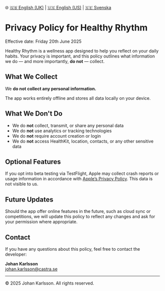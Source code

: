 🌐 [🇬🇧 English (UK)](./index.md) | [🇺🇸 English (US)](./index-us.md) | [🇸🇪 Svenska](./index-sv.md)

# Privacy Policy for Healthy Rhythm

Effective date: Friday 20th June 2025

Healthy Rhythm is a wellness app designed to help you reflect on your daily habits. Your privacy is important, and this policy outlines what information we do — and more importantly, **do not** — collect.

## What We Collect

We **do not collect any personal information.**

The app works entirely offline and stores all data locally on your device.

## What We Don't Do

- We do **not** collect, transmit, or share any personal data
- We do **not** use analytics or tracking technologies
- We do **not** require account creation or login
- We do **not** access HealthKit, location, contacts, or any other sensitive data

## Optional Features

If you opt into beta testing via TestFlight, Apple may collect crash reports or usage information in accordance with [Apple’s Privacy Policy](https://www.apple.com/legal/privacy/en-ww/). This data is not visible to us.

## Future Updates

Should the app offer online features in the future, such as cloud sync or competitions, we will update this policy to reflect any changes and ask for your permission where appropriate.

## Contact

If you have any questions about this policy, feel free to contact the developer:

**Johan Karlsson**  
[johan.karlsson@castra.se](mailto:johan.karlsson@castra.se)

---

© 2025 Johan Karlsson. All rights reserved.


